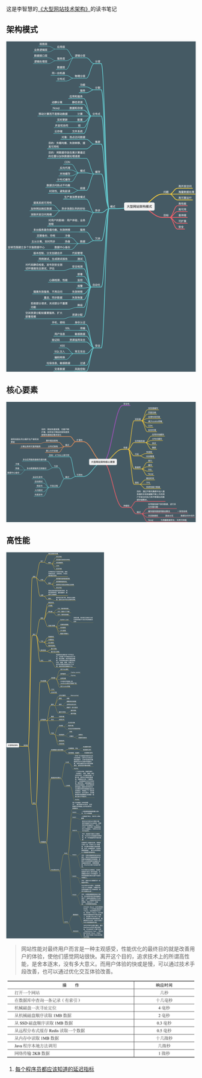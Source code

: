 这是李智慧的[《大型网站技术架构》](https://book.douban.com/subject/25723064/)的读书笔记

## 架构模式

![大型网站架构模式](/images/功能在诗外/大型网站技术架构/大型网站架构模式.png)

## 核心要素

![大型网站架构核心要素](/images/功能在诗外/大型网站技术架构/大型网站架构核心要素.png)

## 高性能

![高性能](/images/功能在诗外/大型网站技术架构/高性能.png)

>网站性能对最终用户而言是一种主观感受，性能优化的最终目的就是改善用户的体验，使他们感觉网站很快。离开这个目的，追求技术上的所谓高性能，是舍本逐末，没有多大意义。而用户体验的快或是慢，可以通过技术手段改善，也可以通过优化交互体验改善。

![网站常用性能指标](/images/功能在诗外/大型网站技术架构/网站常用性能指标.png)

1. [每个程序员都应该知道的延迟指标](https://colin-scott.github.io/personal_website/research/interactive_latency.html)